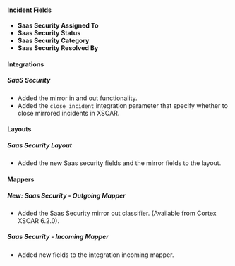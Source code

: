 
#### Incident Fields
- **Saas Security Assigned To**
- **Saas Security Status**
- **Saas Security Category**
- **Saas Security Resolved By**

#### Integrations
##### SaaS Security
- Added the mirror in and out functionality.
- Added the `close_incident` integration parameter that specify whether to close mirrored incidents in XSOAR.

#### Layouts
##### Saas Security Layout
- Added the new Saas security fields and the mirror fields to the layout.

#### Mappers
##### New: Saas Security - Outgoing Mapper
- Added the Saas Security mirror out classifier. (Available from Cortex XSOAR 6.2.0).
##### Saas Security - Incoming Mapper
- Added new fields to the integration incoming mapper.
